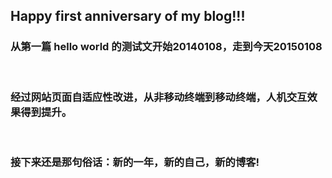 <!-- 
.. link: 
.. description: 
.. tags: 
.. date: 2015/01/07 17:05:06
.. title: the first anniversary of blog
.. slug: the-first-anniversary-of-blog
-->

## Happy first anniversary of  my blog!!! 

### 从第一篇 hello world 的测试文开始20140108，走到今天20150108

<br/>

### 经过网站页面自适应性改进，从非移动终端到移动终端，人机交互效果得到提升。

<br/>

### 接下来还是那句俗话：新的一年，新的自己，新的博客!


